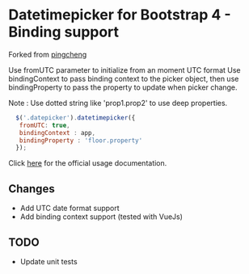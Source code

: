 # Datetimepicker for Bootstrap 4 - Binding support

Forked from [pingcheng](https://github.com/pingcheng/bootstrap4-datetimepicker)

Use fromUTC parameter to initialize from an moment UTC format
Use bindingContext to pass binding context to the picker object, then use bindingProperty to pass the property to update when picker change.

Note : Use dotted string like 'prop1.prop2' to use deep properties.

```js
  $('.datepicker').datetimepicker({
   fromUTC: true,
   bindingContext : app,
   bindingProperty : 'floor.property'
  });
```
Click [here](http://eonasdan.github.io/bootstrap-datetimepicker/) for the official usage documentation.

## Changes

* Add UTC date format support
* Add binding context support (tested with VueJs)


## TODO
* Update unit tests
